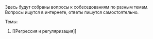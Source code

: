 Здесь будут собраны вопросы к собеседованиям по разным темам. Вопросы ищутся в интернете, ответы пишутся самостоятельно.

Темы:
1. [[Регрессия и регуляризация]]

